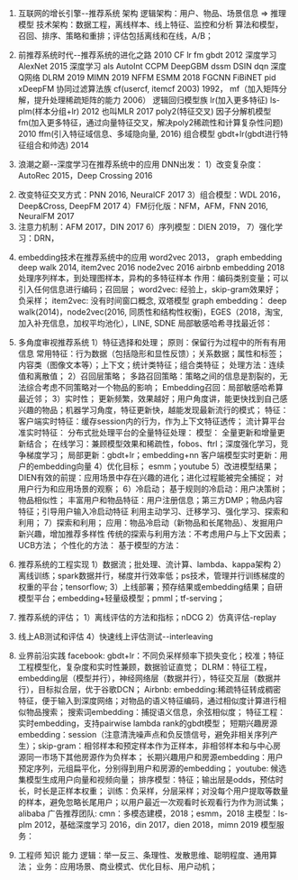 
1. 互联网的增长引擎--推荐系统
架构
 逻辑架构：用户、物品、场景信息 => 推理模型
 技术架构：数据工程，离线样本、线上特征、监控和分析
         算法和模型，召回、排序、策略和重排；评估包括离线和在线，A/B；

2. 前推荐系统时代--推荐系统的进化之路
2010 CF lr fm gbdt
2012 深度学习AlexNet
2015 深度学习
    als
    AutoInt
    CCPM
    DeepGBM
    dssm 
    DSIN
    dqn 深度Q网络
    DLRM 2019
    MIMN 2019
    NFFM
    ESMM 2018
    FGCNN
    FiBiNET
    pid 
    xDeepFM
协同过滤算法族
  cf(usercf, itemcf 2003) 1992，
  mf（加入矩阵分解，提升处理稀疏矩阵的能力 2006）
逻辑回归模型族
  lr(加入更多特征)
  ls-plm(样本分组+lr) 2012 也叫MLR 2017
  poly2(特征交叉)
因子分解机模型
  fm(加入更多特征，通过向量特征交叉，解决poly2稀疏性和计算复杂性问题) 2010
  ffm(引入特征域信息、多域隐向量, 2016)
组合模型
  gbdt+lr(gbdt进行特征组合和帅选) 2014

3. 浪潮之巅--深度学习在推荐系统中的应用
DNN出发：
1）改变复杂度：AutoRec 2015，Deep Crossing 2016
2) 改变特征交叉方式：PNN 2016, NeuralCF 2017
3）组合模型：WDL 2016，Deep&Cross, DeepFM 2017
4）FM衍化版：NFM，AFM，FNN 2016, NeuralFM 2017
5) 注意力机制：AFM 2017，DIN 2017
6）序列模型：DIEN 2019，
7）强化学习：DRN，

4. embedding技术在推荐系统中的应用
word2vec 2013， graph embedding deep walk 2014, item2vec 2016 node2vec 2016 airbnb embedding 2018
处理序列样本，到处理图样本，异构的多特征样本
作用：编码类别变量；可以引入任何信息进行编码；召回层；
word2vec: 经验上，skip-gram效果好；负采样；
item2vec: 没有时间窗口概念, 双塔模型
graph embedding： deep walk(2014)，node2vec(2016, 同质性和结构性权衡)，EGES（2018，淘宝, 加入补充信息，加权平均池化），LINE, SDNE
局部敏感哈希寻找最近邻：

5. 多角度审视推荐系统
1）特征选择和处理；
  原则：保留行为过程中的所有有用信息
  常用特征：行为数据（包括隐形和显性反馈）；关系数据；属性和标签；内容类（图像文本等）；上下文；统计类特征；组合类特征；
  处理方法：连续值和离散值；
2）召回层策略；
  多路召回策略：策略之间的信息是割裂的，无法综合考虑不同策略对一个物品的影响；
  Embedding召回：局部敏感哈希算最近邻；
3）实时性；
  更新频繁，效果越好；用户角度讲，能更快找到自己感兴趣的物品；机器学习角度，特征更新快，越能发现最新流行的模式；
  特征：
     客户端实时特征：缓存session内的行为，作为上下文特征透传；
     流计算平台准实时特征：
     分布式批处理平台的全量特征处理：
  模型：
     全量更新和增量更新结合；
     在线学习：兼顾模型效果和稀疏性，fobos、ftrl；深度强化学习，竞争梯度学习；
     局部更新：gbdt+lr；embedding+nn
     客户端模型实时更新：用户的embedding向量
4）优化目标；
   esmm；youtube
5）改进模型结果；
   DIEN有效的前提：应用场景中存在兴趣的进化；进化过程能被完全捕捉； 
   对用户行为和应用场景的观察；
6）冷启动；
   基于规则的冷启动：用户决策树；物品相似性；
   丰富用户和物品特征：用户注册信息；第三方DMP；物品内容特征；引导用户输入冷启动特征
   利用主动学习、迁移学习、强化学习、探索和利用；
7）探索和利用；
   应用：物品冷启动（新物品和长尾物品）、发掘用户新兴趣，增加推荐多样性
   传统的探索与利用方法：不考虑用户与上下文因素；
     UCB方法；
   个性化的方法：
   基于模型的方法：

6. 推荐系统的工程实现
1）数据流；批处理、流计算、lambda、kappa架构
2）离线训练；spark数据并行，梯度并行效率低；ps技术，管理并行训练梯度的权重的平台；tensorflow;
3）上线部署；预存结果或embedding结果；自研模型平台；embedding+轻量级模型；pmml；tf-serving；

7. 推荐系统的评估；
1）离线评估的方法和指标；nDCG
2）仿真评估-replay
3) 线上AB测试和评估
4）快速线上评估测试--interleaving

8. 业界前沿实践
facebook: 
   gbdt+lr：不同负采样频率下损失变化；校准；特征工程模型化，复杂度和实时性兼顾，数据验证直觉；
   DLRM：特征工程，embedding层（模型并行），神经网络层（数据并行），特征交互层（数据并行），目标拟合层，优于谷歌DCN；
Airbnb:
   embedding:稀疏特征转成稠密特征，便于输入到深度网络；对物品的语义特征编码，通过相似度计算进行相似物品搜索；
   搜索词embedding：捕捉语义信息，余弦相似度；
   特征工程：实时embedding，支持pairwise lambda rank的gbdt模型；
   短期兴趣房源embedding：session（注意清洗噪声点和负反馈信号，避免非相关序列产生）；skip-gram：相邻样本和预定样本作为正样本，非相邻样本和与中心房源同一市场下其他房源作为负样本；
   长期兴趣用户和房源embedding：用户预定序列，元组扁平化，分别得到用户和房源的embedding；
youtube:
   候选集模型生成用户向量和视频向量；
   排序模型：特征；输出层是odds，预估时长，时长是正样本权重；
   训练：负采样，分层采样；对没每个用户提取等数量的样本，避免忽略长尾用户；以用户最近一次观看时长观看行为作为测试集；
alibaba 广告推荐团队:
   cmn：多模态建模，2018；esmm，2018
   主模型：ls-plm 2012，基础深度学习 2016，din 2017，dien 2018，mimn 2019
   模型服务：

9. 工程师
知识
能力
逻辑：举一反三、条理性、发散思维、聪明程度、通用算法；
业务：应用场景、商业模式、优化目标、用户动机；




